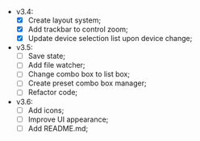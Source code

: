 - v3.4:
    - [x] Create layout system;
    - [x] Add trackbar to control zoom;
    - [x] Update device selection list upon device change;

- v3.5:
    - [ ] Save state;
    - [ ] Add file watcher;
    - [ ] Change combo box to list box;
    - [ ] Create preset combo box manager;
    - [ ] Refactor code;

- v3.6:
    - [ ] Add icons;
    - [ ] Improve UI appearance;
    - [ ] Add README.md;